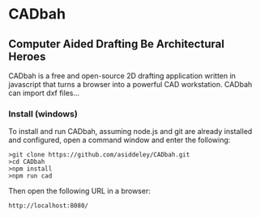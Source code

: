 # CADbah
## Computer Aided Drafting Be Architectural Heroes

CADbah is a free and open-source 2D drafting application written in javascript that turns a browser into a powerful CAD workstation.  CADbah can import dxf files...

### Install (windows)
To install and run CADbah, assuming node.js and git are already installed and configured, open a command window and enter the following: 
```
>git clone https://github.com/asiddeley/CADbah.git
>cd CADbah
>npm install
>npm run cad
```
Then open the following URL in a browser:
```
http://localhost:8080/

```